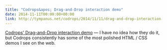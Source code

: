 ```yaml
---
title: "Codrops&apos; Drag-and-Drop interaction demo"
date: 2014-11-11T00:00:00+00:00
link: http://tympanus.net/codrops/2014/11/11/drag-and-drop-interaction-ideas/
---
```

[Codrops&apos; Drag-and-Drop interaction demo](http://tympanus.net/codrops/2014/11/11/drag-and-drop-interaction-ideas/) &mdash; 
 I have no idea how they do it, but Codrops consistently has some of the most polished HTML / CSS demos I see on the web.
